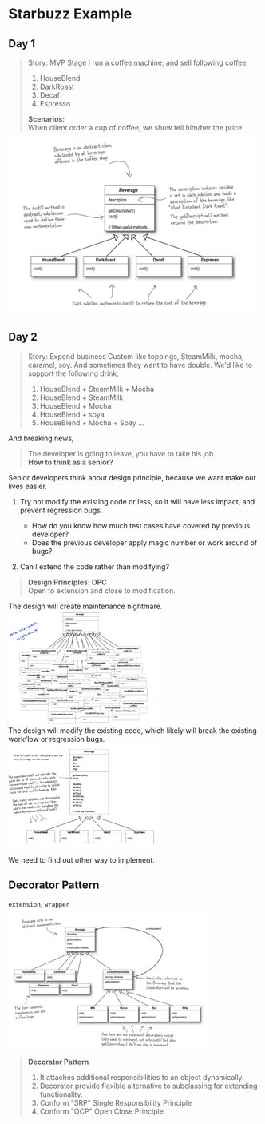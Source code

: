 # Starbuzz Example

## Day 1
> Story:  MVP Stage
> I run a coffee machine, and sell following coffee,
> 1. HouseBlend
> 2. DarkRoast
> 3. Decaf
> 4. Espresso
> 
> __Scenarios:__   
> When client order a cup of coffee, we show tell him/her the price. 

<img src="./images/1.png" width="500">

## Day 2
> Story:  Expend business
> Custom like toppings, SteamMilk, mocha, caramel, soy. And sometimes they want to have double. 
> We'd like to support the following drink,
> 1. HouseBlend + SteamMilk + Mocha
> 2. HouseBlend + SteamMilk
> 3. HouseBlend + Mocha
> 4. HouseBlend + soya
> 5. HouseBlend + Mocha + Soay
> ...

And breaking news,

> The developer is going to leave, you have to take his job.     
> __How to think as a senior?__

Senior developers think about design principle, because we want make our lives easier.      
1. Try not modify the existing code or less, so it will have less impact, and prevent regression bugs. 
   * How do you know how much test cases have covered by previous developer? 
   * Does the previous developer apply magic number or work around of bugs? 

2. Can I extend the code rather than modifying? 

>__Design Principles: OPC__     
> Open to extension and close to modification.

The design will create maintenance nightmare. 
<img src="./images/2.png" width="300">       
The design will modify the existing code, which likely will break the existing workflow or regression bugs.       
<img src="./images/3.png" width="300">

We need to find out other way to implement. 


## Decorator Pattern
`extension`, `wrapper`     
<img src="./images/4.png" width="400">

> __Decorator Pattern__
> 1. It attaches additional responsibilities to an object dynamically.
> 2. Decorator provide flexible alternative to subclassing for extending functionality. 
> 3. Conform "SRP" Single Responsibility  Principle
> 4. Conform "OCP" Open Close Principle




